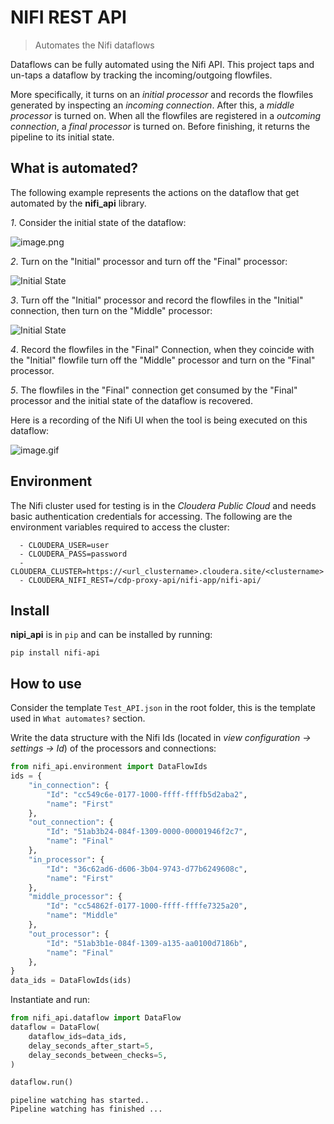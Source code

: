 # NIFI REST API
> Automates the Nifi dataflows 


Dataflows can be fully automated using the Nifi API. This project taps and un-taps a dataflow by tracking the incoming/outgoing flowfiles. 

More specifically, it turns on an *initial processor* and records the flowfiles generated by inspecting an *incoming connection*. After this, a *middle processor* is turned on. When all the flowfiles are registered in a *outcoming connection*, a *final processor* is turned on. Before finishing, it returns the pipeline to its initial state.

## What is automated?

The following example represents  the actions on the dataflow that get automated by the **nifi_api** library.

*1*. Consider the initial state of the dataflow:

![image.png](nbs/images/1_dataflow.png " initial state")

*2*. Turn on the "Initial" processor and turn off the "Final" processor:

![Initial State](nbs/images/2_dataflow.png " middle state")

*3*. Turn off the "Initial" processor and record the flowfiles in the "Initial" connection, then turn on the "Middle" processor:

![Initial State](nbs/images/3_dataflow.png " final state")

*4*. Record the flowfiles in the "Final" Connection, when they coincide with the "Initial" flowfile turn off the "Middle" processor and turn on the "Final" processor.

*5*. The flowfiles in the "Final" connection get consumed by the "Final" processor and the initial state of the dataflow is recovered.

Here is a recording of the Nifi UI when the tool is being executed on this dataflow:

![image.gif](nbs/images/automated_dataflow.gif "animation")

## Environment

The Nifi cluster used for testing is in the *Cloudera Public Cloud* and needs basic authentication credentials for accessing. The following are the environment variables required to access the cluster:

      - CLOUDERA_USER=user
      - CLOUDERA_PASS=password
      - CLOUDERA_CLUSTER=https://<url_clustername>.cloudera.site/<clustername>
      - CLOUDERA_NIFI_REST=/cdp-proxy-api/nifi-app/nifi-api/

## Install

**nipi_api** is in `pip` and can be installed by running:

`pip install nifi-api`

## How to use

Consider the template `Test_API.json` in the root folder, this is the template used in `What automates?` section. 

Write the data structure with the Nifi Ids (located in *view configuration -> settings -> Id*) of the processors and connections:

```python
from nifi_api.environment import DataFlowIds
ids = {
    "in_connection": {
        "Id": "cc549c6e-0177-1000-ffff-ffffb5d2aba2",
        "name": "First"
    },
    "out_connection": {
        "Id": "51ab3b24-084f-1309-0000-00001946f2c7",
        "name": "Final"
    },
    "in_processor": {
        "Id": "36c62ad6-d606-3b04-9743-d77b6249608c",
        "name": "First"
    },
    "middle_processor": {
        "Id": "cc54862f-0177-1000-ffff-ffffe7325a20",
        "name": "Middle"
    },
    "out_processor": {
        "Id": "51ab3b1e-084f-1309-a135-aa0100d7186b",
        "name": "Final"
    },
}
data_ids = DataFlowIds(ids)
```

Instantiate and run:

```python
from nifi_api.dataflow import DataFlow
dataflow = DataFlow(
    dataflow_ids=data_ids,
    delay_seconds_after_start=5,
    delay_seconds_between_checks=5,
)
```

```python
dataflow.run()
```

    pipeline watching has started..
    Pipeline watching has finished ...

